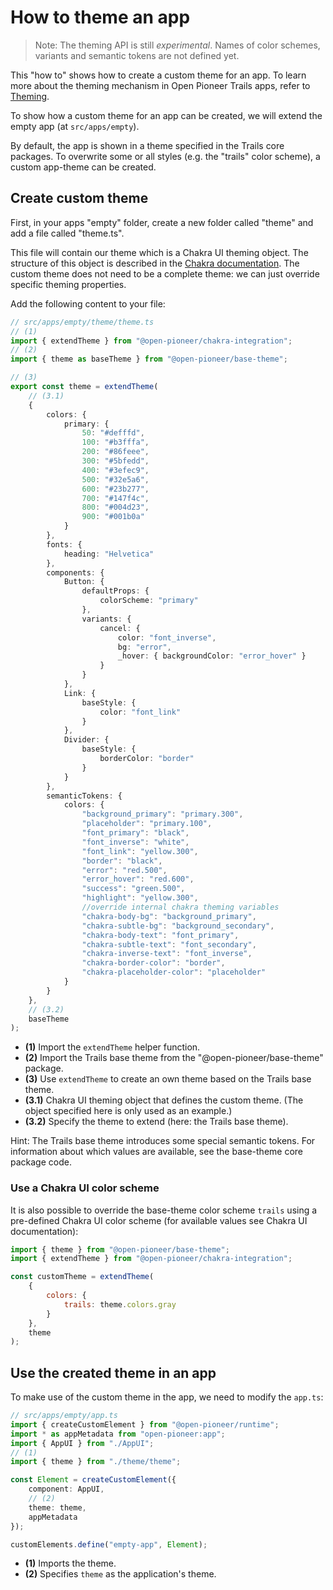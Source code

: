 # How to theme an app

> Note: The theming API is still _experimental_. Names of color schemes, variants and semantic tokens are not defined yet.

This "how to" shows how to create a custom theme for an app. To learn more about the theming
mechanism in Open Pioneer Trails apps, refer to [Theming](../reference/Theming.md).

To show how a custom theme for an app can be created, we will extend the empty app
(at `src/apps/empty`).

By default, the app is shown in a theme specified in the Trails core packages.
To overwrite some or all styles (e.g. the "trails" color scheme), a custom app-theme can be created.

## Create custom theme

First, in your apps "empty" folder, create a new folder called "theme" and add a file called "theme.ts".

This file will contain our theme which is a Chakra UI theming object.
The structure of this object is described in the [Chakra documentation](https://chakra-ui.com/docs/styled-system/theme).
The custom theme does not need to be a complete theme: we can just override specific theming properties.

Add the following content to your file:

```ts
// src/apps/empty/theme/theme.ts
// (1)
import { extendTheme } from "@open-pioneer/chakra-integration";
// (2)
import { theme as baseTheme } from "@open-pioneer/base-theme";

// (3)
export const theme = extendTheme(
    // (3.1)
    {
        colors: {
            primary: {
                50: "#defffd",
                100: "#b3fffa",
                200: "#86feee",
                300: "#5bfedd",
                400: "#3efec9",
                500: "#32e5a6",
                600: "#23b277",
                700: "#147f4c",
                800: "#004d23",
                900: "#001b0a"
            }
        },
        fonts: {
            heading: "Helvetica"
        },
        components: {
            Button: {
                defaultProps: {
                    colorScheme: "primary"
                },
                variants: {
                    cancel: {
                        color: "font_inverse",
                        bg: "error",
                        _hover: { backgroundColor: "error_hover" }
                    }
                }
            },
            Link: {
                baseStyle: {
                    color: "font_link"
                }
            },
            Divider: {
                baseStyle: {
                    borderColor: "border"
                }
            }
        },
        semanticTokens: {
            colors: {
                "background_primary": "primary.300",
                "placeholder": "primary.100",
                "font_primary": "black",
                "font_inverse": "white",
                "font_link": "yellow.300",
                "border": "black",
                "error": "red.500",
                "error_hover": "red.600",
                "success": "green.500",
                "highlight": "yellow.300",
                //override internal chakra theming variables
                "chakra-body-bg": "background_primary",
                "chakra-subtle-bg": "background_secondary",
                "chakra-body-text": "font_primary",
                "chakra-subtle-text": "font_secondary",
                "chakra-inverse-text": "font_inverse",
                "chakra-border-color": "border",
                "chakra-placeholder-color": "placeholder"
            }
        }
    },
    // (3.2)
    baseTheme
);
```

- **(1)** Import the `extendTheme` helper function.
- **(2)** Import the Trails base theme from the "@open-pioneer/base-theme" package.
- **(3)** Use `extendTheme` to create an own theme based on the Trails base theme.
- **(3.1)** Chakra UI theming object that defines the custom theme.
  (The object specified here is only used as an example.)
- **(3.2)** Specify the theme to extend (here: the Trails base theme).

Hint: The Trails base theme introduces some special semantic tokens.
For information about which values are available, see the base-theme core package code.

### Use a Chakra UI color scheme

It is also possible to override the base-theme color scheme `trails` using a pre-defined Chakra UI
color scheme (for available values see Chakra UI documentation):

```jsx
import { theme } from "@open-pioneer/base-theme";
import { extendTheme } from "@open-pioneer/chakra-integration";

const customTheme = extendTheme(
    {
        colors: {
            trails: theme.colors.gray
        }
    },
    theme
);
```

## Use the created theme in an app

To make use of the custom theme in the app, we need to modify the `app.ts`:

```ts
// src/apps/empty/app.ts
import { createCustomElement } from "@open-pioneer/runtime";
import * as appMetadata from "open-pioneer:app";
import { AppUI } from "./AppUI";
// (1)
import { theme } from "./theme/theme";

const Element = createCustomElement({
    component: AppUI,
    // (2)
    theme: theme,
    appMetadata
});

customElements.define("empty-app", Element);
```

- **(1)** Imports the theme.
- **(2)** Specifies `theme` as the application's theme.

